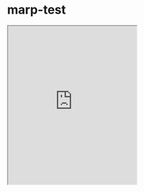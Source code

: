 # marp-test


<iframe width="300" height="371" src="https://lichess.org/study/embed/Kqe4S33B/V4mj54mh"></iframe>
